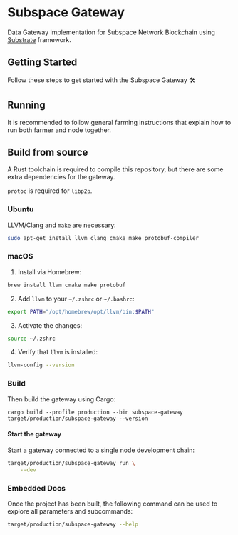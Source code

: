 # Subspace Gateway

Data Gateway implementation for Subspace Network Blockchain using [Substrate](https://docs.substrate.io/) framework.

## Getting Started

Follow these steps to get started with the Subspace Gateway :hammer_and_wrench:

## Running

It is recommended to follow general farming instructions that explain how to run both farmer and node together.

## Build from source

A Rust toolchain is required to compile this repository, but there are some extra dependencies for the gateway.

`protoc` is required for `libp2p`.

### Ubuntu

LLVM/Clang and `make` are necessary:
```bash
sudo apt-get install llvm clang cmake make protobuf-compiler
```

### macOS

1. Install via Homebrew:

```bash
brew install llvm cmake make protobuf
```

2. Add `llvm` to your `~/.zshrc` or `~/.bashrc`:

```bash
export PATH="/opt/homebrew/opt/llvm/bin:$PATH"
```

3. Activate the changes:

```bash
source ~/.zshrc
```

4. Verify that `llvm` is installed:

```bash
llvm-config --version
```

### Build

Then build the gateway using Cargo:
```
cargo build --profile production --bin subspace-gateway
target/production/subspace-gateway --version
```

#### Start the gateway

Start a gateway connected to a single node development chain:
```bash
target/production/subspace-gateway run \
    --dev
```

### Embedded Docs

Once the project has been built, the following command can be used to explore all parameters and subcommands:

```bash
target/production/subspace-gateway --help
```
